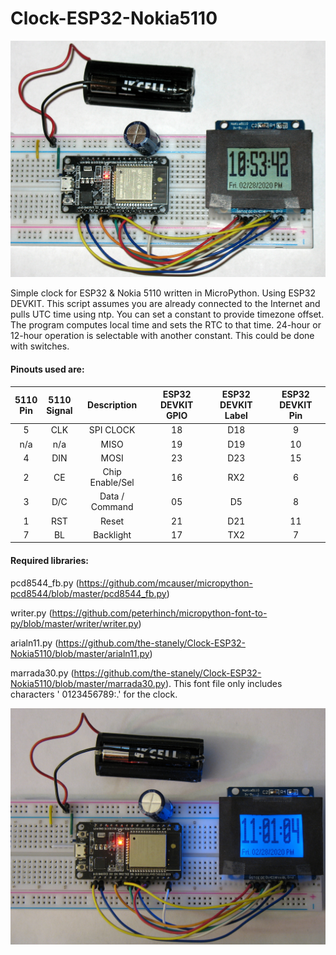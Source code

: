 # Clock-ESP32-Nokia5110

![clock](ClockESP32Nokia5110-1.JPG)

Simple clock for ESP32 &amp; Nokia 5110 written in MicroPython.  Using ESP32 DEVKIT.  This script assumes you are already connected to the Internet and pulls UTC time using ntp.  You can set a constant to provide timezone offset.  The program computes local time and sets the RTC to that time.  24-hour or 12-hour operation is selectable with another constant.  This could be done with switches.

#### Pinouts used are:

5110<br>Pin | 5110<br>Signal | Description     | ESP32 DEVKIT<br>GPIO | ESP32 DEVKIT<br>Label | ESP32 DEVKIT<br>Pin
:-------:|:-----------------:|:---------------:|:--------------------:|:---------------------:|:-------------------:
5        | CLK               | SPI CLOCK       | 18                   | D18                   | 9
n/a      | n/a               | MISO            | 19                   | D19                   | 10
4        | DIN               | MOSI            | 23                   | D23                   | 15
2        | CE                | Chip Enable/Sel | 16                   | RX2                   | 6
3        | D/C               | Data / Command  | 05                   | D5                    | 8
1        | RST               | Reset           | 21                   | D21                   | 11
7        | BL                | Backlight       | 17                   | TX2                   | 7

#### Required libraries:

pcd8544_fb.py (https://github.com/mcauser/micropython-pcd8544/blob/master/pcd8544_fb.py)

writer.py (https://github.com/peterhinch/micropython-font-to-py/blob/master/writer/writer.py)

arialn11.py (https://github.com/the-stanely/Clock-ESP32-Nokia5110/blob/master/arialn11.py)

marrada30.py (https://github.com/the-stanely/Clock-ESP32-Nokia5110/blob/master/marrada30.py).  This font file only includes characters ' 0123456789:.' for the clock.

![clock](ClockESP32Nokia5110-2.JPG)
